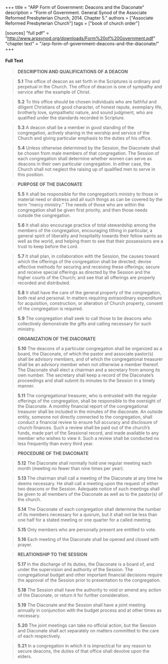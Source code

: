 +++
title = "ARP Form of Government: Deacons and the Diaconate"
description = "Form of Government.  General Synod of the Associate Reformed Presbyterian Church, 2014. Chapter 5."
authors = ["Associate Reformed Presbyterian Church"]
tags = ["book of church order"]

[sources]
"full pdf" = "http://www.arpsynod.org/downloads/Form%20of%20Government.pdf"
"chapter text" = "/arp-form-of-government-deacons-and-the-diaconate/"
+++

#### Full Text

>__DESCRIPTION AND QUALIFICATIONS OF A DEACON__

>__5.1__ The office of deacon as set forth in the Scriptures is
>ordinary and perpetual in the Church. The office of
>deacon is one of sympathy and service after the example
>of Christ.

>__5.2__ To this office should be chosen individuals who are
>faithful and diligent Christians of good character, of
>honest repute, exemplary life, brotherly love,
>sympathetic nature, and sound judgment, who are
>qualified under the standards recorded in Scripture.

>__5.3__ A deacon shall be a member in good standing of the
>congregation, actively sharing in the worship and
>service of the Church and giving particular emphasis to
>the duties of his office.

>__5.4__ Unless otherwise determined by the Session, the
>Diaconate shall be chosen from male members of that
>congregation. The Session of each congregation shall
>determine whether women can serve as deacons in their
>own particular congregation. In either case, the Church
>shall not neglect the raising up of qualified men to serve
>in this position.

>__PURPOSE OF THE DIACONATE__

>__5.5__ It shall be responsible for the congregation’s ministry to
>those in material need or distress and all such things as
>can be covered by the term “mercy ministry.” The
>needs of those who are within the congregation shall be
>given first priority, and then those needs outside the
>congregation.

>__5.6__ It shall also encourage practice of total stewardship
>among the members of the congregation, encouraging
>tithing in particular, a general spirit of liberality and
>hospitality towards their fellow saints as well as the
>world, and helping them to see that their possessions are
>a trust to keep before the Lord.

>__5.7__ It shall plan, in collaboration with the Session, the causes
>toward which the offerings of the congregation shall be
>directed; devise effective methods for securing and
>receiving these offerings; secure and receive special
>offerings as directed by the Session and the higher
>courts of the Church; and see that all offerings are
>properly recorded and distributed.

>__5.8__ It shall have the care of the general property of the
>congregation, both real and personal. In matters
>requiring extraordinary expenditure for acquisition,
>construction, or alteration of Church property, consent
>of the congregation is required.

>__5.9__ The congregation shall seek to call those to be deacons
>who collectively demonstrate the gifts and calling
>necessary for such ministry.

>__ORGANIZATION OF THE DIACONATE__

>__5.10__ The deacons of a particular congregation shall be
>organized as a board, the Diaconate, of which the pastor
>and associate pastor(s) shall be advisory members, and
>of which the congregational treasurer shall be an
>advisory member when not otherwise a member thereof.
>The Diaconate shall elect a chairman and a secretary
>from among its own number. The secretary shall keep a
>record of the Diaconate’s proceedings and shall submit
>its minutes to the Session in a timely manner.

>__5.11__ The congregational treasurer, who is entrusted with the
>regular offerings of the congregation, shall be
>responsible to the oversight of the Diaconate. A monthly
>financial report of the congregational treasurer shall be
>included in the minutes of the diaconate. An outside
>entity, someone not directly connected to the
>congregation, shall conduct a financial review to ensure
>full accuracy and disclosure of church finances. Such a
>review shall be paid out of the church’s funds, made
>part of the Sessional record, and made available to any
>member who wishes to view it. Such a review shall be
>conducted no less frequently than every third year.

>__PROCEDURE OF THE DIACONATE__

>__5.12__ The Diaconate shall normally hold one regular meeting
> each month (meeting no fewer than nine times per year).

>__5.13__ The chairman shall call a meeting of the Diaconate at
>any time he deems necessary. He shall call a meeting
>upon the request of either two deacons or the Session.
>Adequate notice of such meetings shall be given to all
>members of the Diaconate as well as to the pastor(s) of
>the church.

>__5.14__ The Diaconate of each congregation shall determine the
>number of its members necessary for a quorum, but it
>shall not be less than one half for a stated meeting or one
>quarter for a called meeting.

>__5.15__ Only members who are personally present are entitled to
>vote.

>__5.16__ Each meeting of the Diaconate shall be opened and
>closed with prayer.

>__RELATIONSHIP TO THE SESSION__

>__5.17__ In the discharge of its duties, the Diaconate is a board of,
> and under the supervision and authority of the Session.
> The congregational budget and other important financial
>decisions require the approval of the Session prior to
> presentation to the congregation.

>__5.18__ The Session shall have the authority to void or amend
> any action of the Diaconate, or return it for further
>consideration.

>__5.19__ The Diaconate and the Session shall have a joint
> meeting annually in conjunction with the budget
> process and at other times as necessary.

>__5.20__ The joint meetings can take no official action, but the
>Session and Diaconate shall act separately on matters
>committed to the care of each respectively.

>__5.21__ In a congregation in which it is impractical for any
>reason to secure deacons, the duties of that office shall
>devolve upon the elders.